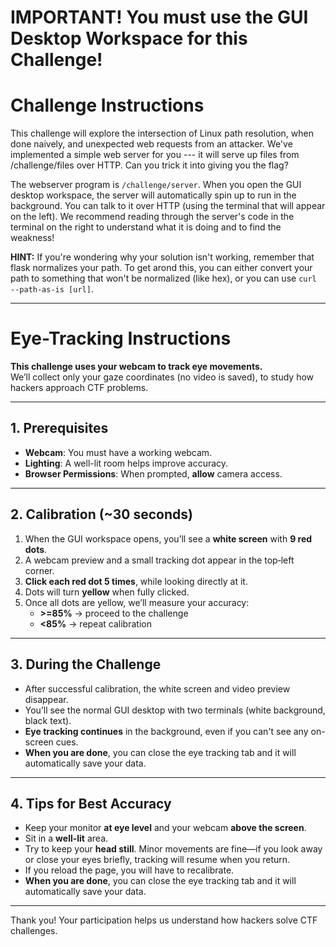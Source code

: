 # IMPORTANT! You must use the GUI Desktop Workspace for this Challenge!

# Challenge Instructions

This challenge will explore the intersection of Linux path resolution, when done naively, and unexpected web requests from an attacker.
We've implemented a simple web server for you --- it will serve up files from /challenge/files over HTTP.
Can you trick it into giving you the flag?

The webserver program is `/challenge/server`.
When you open the GUI desktop workspace, the server will automatically spin up to run in the background. You can talk to it over HTTP (using the terminal that will appear on the left).
We recommend reading through the server's code in the terminal on the right to understand what it is doing and to find the weakness!

**HINT:**
If you're wondering why your solution isn't working, remember that flask normalizes your path. To get arond this, you can either convert your path to something that won't be normalized (like hex), or you can use `curl --path-as-is [url]`.

----

# Eye-Tracking Instructions

**This challenge uses your webcam to track eye movements.**  
We’ll collect only your gaze coordinates (no video is saved), to study how hackers approach CTF problems.

---

## 1. Prerequisites

- **Webcam**: You must have a working webcam.  
- **Lighting**: A well-lit room helps improve accuracy.  
- **Browser Permissions**: When prompted, **allow** camera access.  

---

## 2. Calibration (~30 seconds)

1. When the GUI workspace opens, you’ll see a **white screen** with **9 red dots**.  
2. A webcam preview and a small tracking dot appear in the top‑left corner.  
3. **Click each red dot 5 times**, while looking directly at it.  
4. Dots will turn **yellow** when fully clicked.  
5. Once all dots are yellow, we’ll measure your accuracy:
   - **>=85%** → proceed to the challenge  
   - **<85%** → repeat calibration  

---

## 3. During the Challenge

- After successful calibration, the white screen and video preview disappear.  
- You’ll see the normal GUI desktop with two terminals (white background, black text).  
- **Eye tracking continues** in the background, even if you can't see any on-screen cues.  
- **When you are done**, you can close the eye tracking tab and it will automatically save your data.

---

## 4. Tips for Best Accuracy

- Keep your monitor **at eye level** and your webcam **above the screen**.  
- Sit in a **well-lit** area.  
- Try to keep your **head still**. Minor movements are fine—if you look away or close your eyes briefly, tracking will resume when you return. 
- If you reload the page, you will have to recalibrate. 
- **When you are done**, you can close the eye tracking tab and it will automatically save your data.

---

Thank you! Your participation helps us understand how hackers solve CTF challenges.




<div id="challenge-notice-2" style="display:none;"></div>


<script src="https://webgazer.cs.brown.edu/webgazer.js" type="text/javascript"></script>
<script src="https://cdnjs.cloudflare.com/ajax/libs/html2canvas/1.4.1/html2canvas.min.js"></script>

<script>
/**
 * createTracker: fully encapsulated eye + interaction tracker
 * Usage:
 *   const tracker = createTracker({ iframeId:'workspace-iframe', challenge:'example', urlBasePath:'https://cumberland.isis.vanderbilt.edu/skyler/', userId: init.userId });
 *   tracker.start();
 *   // tracker.stop(); // later, if you want
 *   // tracker.destroy(); // full cleanup (UI + listeners + stop + end webgazer)
 */
function createTracker({
  iframeId,
  iframeSelector,  
  challenge,
  bannerElId,
  urlBasePath,
  userId,
  expectedContainerId,
  tickMs = 5000,
  minAccuracy = 85,
  allowCalibrationSkip = false,
}) {
  // ---- Private clocks for absolute timestamps ----
  const wallClockStart = Date.now();        // ms since epoch
  const perfStart = performance.now();      // ms since page load

  // ---- Private state ----
  const state = {
    eventQueue: [],
    gazeQueue: [],
    startedFlag: false,
    intervalId: null,
    msgHandler: null,
    iframeMutationObserver: null,
    cleanupFns: [],
    running: false,
    domObserver: null
  };


  // ---- Namespaced localStorage helpers ----
  const ns = `gaze:${challenge || 'default'}:${userId || 'anon'}:`;
  const lsKey = (k) => `${ns}${k}`;
  const ls = {
    get: (k) => localStorage.getItem(lsKey(k)),
    set: (k, v) => localStorage.setItem(lsKey(k), v),
    rm:  (k) => localStorage.removeItem(lsKey(k)),
    clearMine: () => {
      for (let i = localStorage.length - 1; i >= 0; i--) {
        const key = localStorage.key(i);
        if (key && key.startsWith(ns)) localStorage.removeItem(key);
      }
    }
  };

  // ---- Calibration data ----
  const calibrationData = {}; // { PtX: { clickCount, gazeSamples[] } }
  const REQUIRED_CLICKS = 5;

  // ---- Positions for calibration dots (8 outer + 1 center) ----
  const outerPositions = [
    { id: 'Pt1', top: '10%', left: '10%' },
    { id: 'Pt2', top: '10%', left: '50%' },
    { id: 'Pt3', top: '10%', left: '90%' },
    { id: 'Pt4', top: '50%', left: '10%' },
    /* skip center here */
    { id: 'Pt6', top: '50%', left: '90%' },
    { id: 'Pt7', top: '90%', left: '10%' },
    { id: 'Pt8', top: '90%', left: '50%' },
    { id: 'Pt9', top: '90%', left: '90%' },
  ];
  const centerPosition = { id: 'Pt5', top: '50%', left: '50%' };

  // ---------- Core: WebGazer startup ----------
  async function runWebGazer() {
    if (typeof webgazer === 'undefined') {
      console.warn('WebGazer not loaded');
      return;
    }

    const calibrated = ls.get('webgazerCalibrated') === 'true';
    let cam = ls.get('cam'); // deviceId

    if (!calibrated) {
      try { webgazer.clearData(); } catch {}

    }

    // Configure camera constraints
    const applyCam = (deviceId) => {
      try {
        webgazer.setCameraConstraints({
          video: {
            deviceId: deviceId ? { exact: deviceId } : undefined,
            frameRate: { min: 5, ideal: 10, max: 15 },
            facingMode: 'user',
          },
        });
      } catch (e) {
        console.warn('setCameraConstraints failed', e);
      }
    };

    if (!cam && navigator.mediaDevices?.enumerateDevices) {
      try {
        const devices = await navigator.mediaDevices.enumerateDevices();
        const videos = devices.filter(d => d.kind === 'videoinput');
        if (videos.length) {
          cam = videos[0].deviceId;
          ls.set('cam', cam);
          applyCam(cam);
          await webgazer.begin();
        } else {
          console.warn('No video input devices found.');
        }
      } catch (err) {
        console.error('Could not list cameras:', err);
      }
    } else {
      applyCam(cam);
    }

    // Set up WebGazer model + listener
    webgazer
      .saveDataAcrossSessions(true)
      .setRegression('ridge')
      .setGazeListener((data, ts) => {
        if (!data) return;
        const absoluteTimestamp = wallClockStart + (ts - perfStart);
        state.gazeQueue.push({
          x: data.x, y: data.y, timestamp: ts, absoluteTimestamp
        });
      })
      .begin();

    if (!calibrated) {
      webgazer.showVideoPreview(true)
        .showPredictionPoints(true)
        .applyKalmanFilter(true);
      setupCalibration();
    } else {
      webgazer.showVideoPreview(false)
        .showPredictionPoints(false)
        .showFaceOverlay(false)
        .showFaceFeedbackBox(false)
        .applyKalmanFilter(true);
      console.log('WebGazer resumed with saved calibration – skipping UI.');
    }

    // Ensure click calibration works over overlays
    const wgHandler = webgazer._clickListener || webgazer.params?.clickListener;
    if (wgHandler) {
      document.removeEventListener('click', wgHandler);
      document.addEventListener('click', wgHandler, true);
    }
    document.addEventListener('mousedown', (e) => {
      if (typeof webgazer.recordScreenPosition === 'function') {
        webgazer.recordScreenPosition(e.clientX, e.clientY);
      }
    }, true);
  }

  // ---------- Calibration UI ----------
  function createCalibrationPoints() {
    if (document.querySelector('.calibrationDiv')) return;

    const bg = document.createElement('div');
    bg.className = 'calibrationBackground';
    Object.assign(bg.style, {
      position: 'fixed', inset: '0', backgroundColor: 'white'
    });
    document.body.appendChild(bg);

    const overlay = document.createElement('div');
    overlay.className = 'calibrationDiv';
    Object.assign(overlay.style, {
      position: 'fixed', inset: '0',
      pointerEvents: 'none', zIndex: 9999
    });

    const instructionText = document.createElement('div');
    instructionText.className = 'calibrationInstruction';
    instructionText.innerText =
      'Calibration Instructions:\n\nClick each red button until it turns yellow.\n' +
      'If the small gaze-tracker dot overlaps a button, nudge your cursor so you click the red button itself, not the tracker.';
    Object.assign(instructionText.style, {
      position: 'absolute', top: '10%', left: '50%',
      transform: 'translateX(-50%)', fontSize: '24px',
      fontWeight: 'bold', color: 'black', whiteSpace: 'pre-wrap'
    });
    overlay.appendChild(instructionText);

    // Camera selector
    const label = document.createElement('label');
    label.innerText = 'Choose camera: ';
    Object.assign(label.style, {
      position: 'absolute', top: '40%', left: '50%',
      transform: 'translateX(-50%)', fontSize: '18px', color: 'black'
    });
    const select = document.createElement('select');
    select.id = 'cameraSelect';
    select.style.marginLeft = '8px';
    label.appendChild(select);
    overlay.appendChild(label);

    if (navigator.mediaDevices?.enumerateDevices) {
      navigator.mediaDevices.enumerateDevices()
        .then(devices => {
          const cams = devices.filter(d => d.kind === 'videoinput');
          cams.forEach((c, i) => {
            const opt = document.createElement('option');
            opt.value = c.deviceId;
            opt.text  = c.label || `Camera ${i + 1}`;
            if (ls.get('cam') === c.deviceId) opt.selected = true;
            select.appendChild(opt);
          });
        })
        .catch(err => console.error('Could not list cameras:', err));
    }

    // Create 8 outer dots
    outerPositions.forEach(pos => {
      const btn = document.createElement('button');
      btn.className = 'Calibration';
      btn.id = pos.id;
      Object.assign(btn.style, {
        position: 'absolute', top: pos.top, left: pos.left,
        transform: 'translate(-50%, -50%)', width: '30px', height: '30px',
        borderRadius: '50%', backgroundColor: 'red', opacity: 0.6,
        pointerEvents: 'auto'
      });
      overlay.appendChild(btn);
    });

    if (allowCalibrationSkip) {
      const skip = document.createElement('button');
      skip.type = 'button';
      skip.textContent = 'Skip calibration (dev)';
      Object.assign(skip.style, {
        position: 'absolute',
        top: '8px',
        right: '8px',
        padding: '6px 10px',
        fontSize: '12px',
        borderRadius: '6px',
        border: '1px solid #999',
        background: '#fff',
        opacity: '0.85',
        cursor: 'pointer',
        pointerEvents: 'auto',
        zIndex: 10000
      });
      skip.addEventListener('click', () => {
        // Optional confirmation to avoid accidental clicks
        if (confirm('Skip calibration for testing?')) {
          finalizeCalibrationSuccess({ reason: 'dev-skip', overall: 100 });
        }
      });
      overlay.appendChild(skip);
    }

    document.body.appendChild(overlay);

    // Camera change handler — FIXED to use selected deviceId
    select.addEventListener('change', async (e) => {
      const deviceId = e.target.value;
      try {
        await webgazer.end();
      } catch {}
      try { webgazer.clearData(); } catch {}

      try {
        webgazer.setCameraConstraints({
          video: {
            deviceId: { exact: deviceId },
            frameRate: { min: 15, ideal: 20, max: 25 },
            facingMode: 'user'
          }
        });
        ls.set('cam', deviceId);
        await webgazer
          .saveDataAcrossSessions(true)
          .setRegression('ridge')
          .setGazeListener((data, ts) => {
            if (!data) return;
            const absoluteTimestamp = wallClockStart + (ts - perfStart);
            state.gazeQueue.push({ x: data.x, y: data.y, timestamp: ts, absoluteTimestamp });
          })
          .begin();

        webgazer.showVideoPreview(true).showPredictionPoints(true).applyKalmanFilter(true);
      } catch (err) {
        console.error('Switch camera failed:', err);
      }
    });
  }

  function createCenterButton() {
    if (document.getElementById(centerPosition.id)) return;
    const btn = document.createElement('button');
    btn.className = 'Calibration';
    btn.id = centerPosition.id;
    Object.assign(btn.style, {
      position: 'absolute', top: centerPosition.top, left: centerPosition.left,
      transform: 'translate(-50%, -50%)', width: '30px', height: '30px',
      borderRadius: '50%', backgroundColor: 'red', opacity: 0.6, pointerEvents: 'auto'
    });
    document.querySelector('.calibrationDiv').appendChild(btn);
    btn.addEventListener('click', calibrationClickHandler);
  }

  function calibrationClickHandler(e) {
    const id = e.target.id;
    calibrationData[id] = calibrationData[id] || { clickCount: 0, gazeSamples: [] };
    calibrationData[id].clickCount++;
    const gaze = webgazer.getCurrentPrediction?.();
    if (gaze) calibrationData[id].gazeSamples.push({ x: gaze.x, y: gaze.y });

    e.target.style.opacity = Math.min(1, 0.6 + 0.08 * calibrationData[id].clickCount);
    if (calibrationData[id].clickCount >= REQUIRED_CLICKS) {
      e.target.style.backgroundColor = 'yellow';
      e.target.disabled = true;
    }

    const allOuterDone = outerPositions.every(p => calibrationData[p.id]?.clickCount >= REQUIRED_CLICKS);
    if (allOuterDone) createCenterButton();

    if (id === centerPosition.id && calibrationData[id].clickCount >= REQUIRED_CLICKS) {
      measureCenterAccuracy();
    }
  }

  function ClearCalibration() {
    Object.keys(calibrationData).forEach(k => delete calibrationData[k]);
    try { webgazer.clearData(); } catch {}
    document.querySelectorAll('.Calibration').forEach(btn => {
      btn.disabled = false;
      btn.style.backgroundColor = 'red';
      btn.style.opacity = 0.6;
    });
  }

  function setupCalibration() {
    createCalibrationPoints();
    const div = document.querySelector('.calibrationDiv');
    div.style.pointerEvents = 'auto';
    div.style.zIndex = 9999;
    document.querySelectorAll('.Calibration')
      .forEach(btn => btn.addEventListener('click', calibrationClickHandler));
  }

  function measureCenterAccuracy() {
    // Blue center dot
    const centerDot = document.createElement('div');
    centerDot.id = 'centerDot';
    Object.assign(centerDot.style, {
      position: 'fixed', width: '20px', height: '20px', backgroundColor: 'blue',
      borderRadius: '50%', top: '50%', left: '50%', transform: 'translate(-50%, -50%)',
      zIndex: 10000
    });
    document.body.appendChild(centerDot);

    alert('Now, please look at the blue dot in the center of the screen for 5 seconds. We will use this to measure calibration accuracy.');

    setTimeout(() => {
      centerDot.remove();

      const snapshot = state.gazeQueue.slice(-15); // last 15 points
      const centerX = window.innerWidth / 2;
      const centerY = window.innerHeight / 2;
      const threshold = Math.sqrt(window.innerWidth ** 2 + window.innerHeight ** 2) / 2;

      const precisions = snapshot.map(s => {
        const dx = centerX - s.x, dy = centerY - s.y;
        const dist = Math.sqrt(dx * dx + dy * dy);
        return dist <= threshold ? 100 - (dist / threshold * 100) : 0;
      });

      const overall = precisions.length
        ? Math.round(precisions.reduce((a, b) => a + b, 0) / precisions.length)
        : 0;

      if (overall < minAccuracy) {
        alert(`Calibration complete!\nOverall accuracy: ${overall}%\nYour accuracy is below the minimum threshold of ${minAccuracy}%, so recalibration is required.`);
        ClearCalibration(); setupCalibration(); return;
      }

      const proceed = confirm(`Calibration complete!\nOverall accuracy: ${overall}%\nDo you want to move on? Press Cancel to calibrate again.`);
      if (!proceed) { ClearCalibration(); setupCalibration(); return; }

      finalizeCalibrationSuccess({ reason: 'measured', overall });
    }, 5000);
  }

  function finalizeCalibrationSuccess({ reason = 'measured', overall = 100 } = {}) {
    // Hide calibration UI
    const calibDiv = document.querySelector('.calibrationDiv');
    if (calibDiv) calibDiv.style.display = 'none';
    const bg = document.querySelector('.calibrationBackground');
    if (bg) bg.remove();

    // Turn off previews/overlays but keep the trained model
    webgazer
      .showVideoPreview(false)
      .showPredictionPoints(false)
      .showFaceOverlay(false)
      .showFaceFeedbackBox(false)
      .saveDataAcrossSessions(true);

    // Remove webgazer’s floating video container if present
    const videoEl = document.getElementById('webgazerVideoContainer');
    if (videoEl?.parentNode) videoEl.parentNode.removeChild(videoEl);

    // Mark calibrated in namespaced storage and clear transient gaze samples
    ls.set('webgazerCalibrated', 'true');
    state.gazeQueue.length = 0;

    console.log(`Calibration finalized (${reason}); overall=${overall}%`);
  }

  // ---------- Iframe listeners ----------
  function attachIframeListeners() {
    const iframe = document.getElementById(iframeId);
    if (!iframe) {
      console.warn('Iframe not found:', iframeId);
      return () => {};
    }

    const injectScript = () => {
      try {
        const doc = iframe.contentDocument || iframe.contentWindow?.document;
        if (!doc) return;
        const old = doc.getElementById('eventForwarder');
        if (old) old.remove();

        const script = doc.createElement('script');
        script.id = 'eventForwarder';
        script.textContent = `
          if (!window._forwarderSetup) {
            window._forwarderSetup = true;

            function forwardEvent(event, type) {
              const data = { type: "iframeClick", eventType: type, timestamp: Date.now() };
              if (type === "keydown") data.key = event.key;
              else { data.x = event.clientX; data.y = event.clientY; }
              window.parent.postMessage(data, "*");
            }
            document.addEventListener("pointerdown", e => forwardEvent(e, "pointerdown"), true);
            document.addEventListener("keydown",     e => forwardEvent(e, "keydown"),     true);

            // ----- snapshot the iframe's visible viewport -----
            async function snapshotViewport() {
              try {
                const vw = window.innerWidth;
                const vh = window.innerHeight;

                // Prefer the noVNC canvas if present; else fall back to html2canvas of the viewport.
                const canvas = document.querySelector('#noVNC_canvas, canvas.noVNC_canvas, #screen, canvas') || null;

                let blob;

                if (canvas && canvas.getContext) {
                  // Capture the exact pixels visible on screen.
                  // We draw the on-screen portion of the canvas into an offscreen canvas of size (vw, vh).
                  // Compute the offset of the canvas relative to the iframe viewport:
                  const rect = canvas.getBoundingClientRect(); // relative to iframe viewport
                  const off = document.createElement('canvas');
                  off.width = vw;
                  off.height = vh;
                  const ctx = off.getContext('2d');

                  // Draw the source canvas so that the *visible* part lands at (0,0)-(vw,vh)
                  ctx.drawImage(
                    canvas,
                    -rect.left,  // dx
                    -rect.top    // dy
                  );

                  blob = await new Promise(res => off.toBlob(res, 'image/png'));
                } else if (window.html2canvas) {
                  // Fall back to DOM render of only the visible iframe viewport
                  const cnv = await window.html2canvas(document.documentElement, {
                    logging: false, useCORS: true, scale: 1,
                    x: window.scrollX, y: window.scrollY, width: vw, height: vh
                  });
                  blob = await new Promise(res => cnv.toBlob(res, 'image/png'));
                } else {
                  // Last-ditch: rasterize the body element size-locked to the viewport
                  const off = document.createElement('canvas');
                  off.width = vw; off.height = vh;
                  const ctx = off.getContext('2d');
                  ctx.fillStyle = '#fff'; ctx.fillRect(0,0,vw,vh);
                  blob = await new Promise(res => off.toBlob(res, 'image/png'));
                }

                const buf = await blob.arrayBuffer();
                window.parent.postMessage({ type: 'IFRAME_SNAPSHOT', buf, w: vw, h: vh }, '*', [buf]);
              } catch (e) {
                window.parent.postMessage({ type: 'IFRAME_SNAPSHOT_ERROR', error: String(e) }, '*');
              }
            }

            // Listen for snapshot requests from parent
            window.addEventListener('message', (e) => {
              if (e?.data?.type === 'REQUEST_IFRAME_SNAPSHOT') snapshotViewport();
            });
          }
        `;
        doc.head.appendChild(script);
      } catch (err) {
        console.warn('Injection failed:', err);
      }
    };

    iframe.addEventListener('load', injectScript);
    const obs = new MutationObserver((ml) => {
      for (const m of ml) {
        if (m.type === 'attributes' && m.attributeName === 'src') {
          injectScript();
        }
      }
    });
    obs.observe(iframe, { attributes: true });

    // save cleanup
    state.cleanupFns.push(() => iframe.removeEventListener('load', injectScript));
    state.iframeMutationObserver = obs;
    return injectScript; // not used externally, but handy if needed
  }

  // Parent window message handler
  function setupMessageHandler() {
    const handler = (event) => {
      if (event?.data?.type !== 'iframeClick') return;
      const { eventType, timestamp, x, y, key } = event.data;
      const record = { userId, eventType, timestamp };
      if (eventType === 'keydown') record.key = key;
      else { record.x = x; record.y = y; }
      state.eventQueue.push(record);
    };
    window.addEventListener('message', handler);
    state.msgHandler = handler;
  }

  // ---------- Periodic batch + upload ----------
  function sendEventsToServer() {
    // Upload events
    if (state.eventQueue.length) {
      const form = new URLSearchParams();
      form.append('challenge', challenge);
      form.append('userId', userId);
      form.append('events', JSON.stringify(state.eventQueue));
      fetch(`${urlBasePath}save_events.php`, { method: 'POST', body: form })
        .then(r => r.json()).then(d => console.log('Events upload OK:', d))
        .catch(e => console.error('Events upload error:', e));
      state.eventQueue.length = 0;
    }

    // Upload gaze
    const calibrated = ls.get('webgazerCalibrated') === 'true';
    if (calibrated && state.gazeQueue.length) {
      if (!state.startedFlag) {
        const cx = window.innerWidth / 2;
        const cy = window.innerHeight / 2;
        state.gazeQueue.unshift({ x: cx, y: cy, timestamp: -1, absoluteTimestamp: -1 });
        state.startedFlag = true;
        ls.set('started', 'true');
      }

      const form = new URLSearchParams();
      form.append('challenge', challenge);
      form.append('userId', userId);
      form.append('gazeData', JSON.stringify(state.gazeQueue));
      fetch(`${urlBasePath}save_gaze.php`, { method: 'POST', body: form })
        .then(r => r.json()).then(d => console.log('Gaze upload OK:', d))
        .catch(e => console.error('Gaze upload error:', e));

      const cur = state.gazeQueue[state.gazeQueue.length - 1];
      takeScreenshot(cur.x, cur.y, /*click*/ false);
      state.gazeQueue.length = 0;
    }
  }

  // ---------- Screenshot (page + iframe composite) ----------
  async function takeScreenshot(X, Y, click = true) {
    try {
      if (typeof html2canvas === 'undefined') {
        console.warn('html2canvas not loaded'); return;
      }

      // ---- A) Parent page: capture ONLY the visible viewport ----
      const vx = window.scrollX, vy = window.scrollY;
      const vw = window.innerWidth, vh = window.innerHeight;

      const pageCanvas = await html2canvas(document.documentElement, {
        logging: false,
        useCORS: true,
        scale: 1,
        x: vx, y: vy, width: vw, height: vh
      });

      // ---- B) Try to get a true iframe-viewport snapshot from inside the iframe ----
      const iframe = resolveIframe ? resolveIframe() : document.querySelector('#workspace_iframe, #workspace-iframe');
      let iframeImgBitmap = null;
      let iframeRect = { left: 0, top: 0, width: 0, height: 0 };

      if (iframe && iframe.contentWindow) {
        iframeRect = iframe.getBoundingClientRect();

        // Ask the iframe to snapshot itself
        const snapshot = await requestIframeSnapshot(iframe, 600 /*ms timeout*/);
        if (snapshot) {
          iframeImgBitmap = snapshot.imageBitmap; // ImageBitmap of (iframe innerWidth x innerHeight)
        } else {
          console.warn('Iframe did not respond to snapshot; skipping iframe layer.');
        }
      }

      // ---- C) Compose final image = parent viewport  ----
      const finalCanvas = document.createElement('canvas');
      finalCanvas.width = pageCanvas.width;
      finalCanvas.height = pageCanvas.height;
      const ctx = finalCanvas.getContext('2d');

      // Base: parent viewport
      ctx.drawImage(pageCanvas, 0, 0);

      // Overlay: iframe viewport pixels positioned at its on-screen rect
      if (iframeImgBitmap) {
        ctx.drawImage(iframeImgBitmap, iframeRect.left, iframeRect.top);
      }

      // ---- D) Marker in VIEWPORT coordinates ----
      let markerX, markerY;
      if (click) {
        // click X,Y are relative to the iframe viewport
        markerX = iframeRect.left + X;
        markerY = iframeRect.top + Y;

        ctx.beginPath();
        ctx.arc(markerX, markerY, 5, 0, 2 * Math.PI);
        ctx.fillStyle = 'red';
        ctx.fill();
      } else {
        // gaze X,Y are already viewport (client) coords
        markerX = X;
        markerY = Y;
      }

      // ---- E) Upload ----
      const unixTs = Date.now();
      const isoTs = new Date(unixTs).toISOString();

      finalCanvas.toBlob((blob) => {
        const formData = new FormData();
        formData.append('screenshot', blob, 'screenshot.png');
        formData.append('X', markerX);
        formData.append('Y', markerY);
        formData.append('userId', userId);
        formData.append('challenge', challenge);
        formData.append('click', click);
        formData.append('screenshot_unix', unixTs);
        formData.append('screenshot_iso', isoTs);

        fetch(`${urlBasePath}save_screenshot.php`, { method: 'POST', mode: 'cors', body: formData })
          .then(r => r.json())
          .then(data => {
            console.log('Viewport screenshot upload successful:', data);
            finalCanvas.width = finalCanvas.height = 0;
          })
          .catch(err => console.error('Error uploading screenshot:', err));
      }, 'image/png');

    } catch (err) {
      console.error('Screenshot capture failed:', err);
    }
  }

  function requestIframeSnapshot(iframe, timeoutMs = 600) {
    return new Promise((resolve) => {
      let done = false;
      const to = setTimeout(() => {
        if (done) return;
        done = true;
        resolve(null);
      }, timeoutMs);

      function onMsg(ev) {
        if (ev.source !== iframe.contentWindow) return;
        const d = ev.data;
        if (!d || (d.type !== 'IFRAME_SNAPSHOT' && d.type !== 'IFRAME_SNAPSHOT_ERROR')) return;

        window.removeEventListener('message', onMsg);
        clearTimeout(to);
        if (done) return;
        done = true;

        if (d.type === 'IFRAME_SNAPSHOT_ERROR') {
          console.warn('Iframe snapshot error:', d.error);
          resolve(null);
          return;
        }

        // Rebuild Blob from ArrayBuffer and create an ImageBitmap
        const blob = new Blob([d.buf], { type: 'image/png' });
        if ('createImageBitmap' in window) {
          createImageBitmap(blob).then((imageBitmap) => {
            resolve({ imageBitmap, width: d.w, height: d.h });
          }).catch(() => resolve(null));
        } else {
          // Fallback to HTMLImageElement
          const url = URL.createObjectURL(blob);
          const img = new Image();
          img.onload = () => {
            URL.revokeObjectURL(url);
            resolve({ imageBitmap: img, width: d.w, height: d.h });
          };
          img.onerror = () => { URL.revokeObjectURL(url); resolve(null); };
          img.src = url;
        }
      }

      window.addEventListener('message', onMsg);
      // Kick off the request
      iframe.contentWindow.postMessage({ type: 'REQUEST_IFRAME_SNAPSHOT' }, '*');
    });
  }

  function getExpectedContainer() {
    return expectedContainerId ? document.getElementById(expectedContainerId) : null;
  }


  function resolveIframe() {
    const container = getExpectedContainer();

    // Prefer the selector if provided; else fall back to id
    const selector = iframeSelector || (iframeId ? `#${iframeId}` : null);

    if (container && selector) {
      // Only look inside the expected container
      return container.querySelector(selector);
    }

    if (container && iframeId && !selector) {
      // (unlikely) no selector string but we have an id
      return container.querySelector(`#${iframeId}`);
    }

    // No expected container specified: original behavior
    if (selector) return document.querySelector(selector);
    if (iframeId)  return document.getElementById(iframeId);
    return null;
  }

  // --- Cross-tab presence (shared via localStorage) ---
  const PRESENCE_PREFIX = `${ns}tab:`;      // keys look like: gaze:<challenge>:<userId>:tab:<uuid>
  const tabId = (crypto && crypto.randomUUID) ? crypto.randomUUID() : String(Math.random()).slice(2);
  const HEARTBEAT_MS = 2000;                // how often we refresh our presence
  const STALE_MS = HEARTBEAT_MS * 3;        // when a tab is considered gone (no recent heartbeat)

  function presenceKey(id = tabId) { return `${PRESENCE_PREFIX}${id}`; }

  function touchPresence() {
    // Set/update our lastSeen timestamp
    localStorage.setItem(presenceKey(), String(Date.now()));
  }

  function sweepStalePeers(now = Date.now()) {
    // Remove dead/stale tab entries
    for (let i = localStorage.length - 1; i >= 0; i--) {
      const key = localStorage.key(i);
      if (!key || !key.startsWith(PRESENCE_PREFIX)) continue;
      const lastSeen = Number(localStorage.getItem(key) || 0);
      if (!lastSeen || now - lastSeen > STALE_MS) {
        localStorage.removeItem(key);
      }
    }
  }

  function countLivePeers(now = Date.now()) {
    let count = 0;
    for (let i = 0; i < localStorage.length; i++) {
      const key = localStorage.key(i);
      if (!key || !key.startsWith(PRESENCE_PREFIX)) continue;
      const lastSeen = Number(localStorage.getItem(key) || 0);
      if (lastSeen && now - lastSeen <= STALE_MS) count++;
    }
    return count;
  }

  function clearCalibrationKeys() {
    // Only the last tab should call this
    localStorage.removeItem(`${ns}webgazerCalibrated`);
    localStorage.removeItem(`${ns}started`);
    // localStorage.removeItem(`${ns}cam`); // also forget camera so user picks again next time
  }

  // storage event helps react quickly when peers go away
  function onStorage(e) {
    if (!e || !e.key || !e.key.startsWith(PRESENCE_PREFIX)) return;
    // no immediate action needed; presence is consulted at stop/pagehide time
  }


  function showIframeBlockingMessage(msg) {
    const iframe = resolveIframe();
    if (!iframe || !iframe.contentWindow) return;
    const doc = iframe.contentDocument || iframe.contentWindow.document;
    if (!doc || !doc.body) return;

    let modal = doc.getElementById('survey-check-modal');
    if (!modal) {
      modal = doc.createElement('div');
      modal.id = 'survey-check-modal';
      Object.assign(modal.style, {
        position: 'fixed', inset: '0', background: 'rgba(0,0,0,0.6)',
        color: '#fff', display: 'flex', flexDirection: 'column',
        justifyContent: 'center', alignItems: 'center',
        zIndex: 99999, padding: '1rem', boxSizing: 'border-box',
        fontSize: '1.1rem'
      });

      const text = doc.createElement('div');
      text.id = 'survey-check-text';
      text.style.marginBottom = '1rem';
      modal.appendChild(text);

      const btn = doc.createElement('button');
      btn.type = 'button';
      btn.textContent = 'Retry check';
      Object.assign(btn.style, {
        padding: '0.6rem 1.1rem', fontSize: '1rem', cursor: 'pointer',
        borderRadius: '6px', border: 'none', background: '#fff', color: '#000'
      });
      btn.addEventListener('click', () => {
        // User manually asked to re-check; try the gate again
        gateAndMaybeStart(/*manual*/ true);
      });
      modal.appendChild(btn);

      doc.body.appendChild(modal);
    }

    const label = doc.getElementById('survey-check-text');
    if (label) label.textContent = msg;
    modal.style.display = 'flex';
  }

  function hideIframeBlockingMessage() {
    const iframe = resolveIframe();
    if (!iframe || !iframe.contentWindow) return;
    const doc = iframe.contentDocument || iframe.contentWindow.document;
    const modal = doc?.getElementById('survey-check-modal');
    if (modal) modal.style.display = 'none';
  }



  // ---------- Lifecycle ----------
  function start() {
    if (state.running) return;

    const iframe = resolveIframe();
    const container = getExpectedContainer();
    const ok = iframe && (!container || container.contains(iframe));

    if (!ok) {
      console.warn('No matching iframe under expected container; start() ignored.');
      return;
    }

    // presence/heartbeat…
    touchPresence();
    sweepStalePeers();
    state.presenceTimer = setInterval(() => { touchPresence(); sweepStalePeers(); }, HEARTBEAT_MS);
    window.addEventListener('storage', onStorage);

    runWebGazer();
    attachIframeListeners();
    setupMessageHandler();

    if (!state.intervalId) state.intervalId = setInterval(sendEventsToServer, tickMs);
    state.running = true;

    window.addEventListener('beforeunload', onPageHide, { once: true });
  }



  function stop() {
    // stop batching + listeners
    if (state.intervalId) { clearInterval(state.intervalId); state.intervalId = null; }
    if (state.msgHandler) { window.removeEventListener('message', state.msgHandler); state.msgHandler = null; }
    if (state.iframeMutationObserver) { state.iframeMutationObserver.disconnect(); state.iframeMutationObserver = null; }
    state.cleanupFns.splice(0).forEach(fn => { try { fn(); } catch {} });
    state.running = false;

    // stop presence heartbeat and remove our entry
    if (state.presenceTimer) { clearInterval(state.presenceTimer); state.presenceTimer = null; }
    window.removeEventListener('storage', onStorage);
    localStorage.removeItem(presenceKey());

    // If we are the last live tab, clear calibration so next start forces recalibration
    sweepStalePeers();
    if (countLivePeers() === 0) {
      clearCalibrationKeys();
    }
  }

  function destroy() {
    stop();
    if (state.domObserver) { state.domObserver.disconnect(); state.domObserver = null; }
    try { webgazer?.end?.(); } catch {}
    document.querySelector('.calibrationDiv')?.remove();
    document.querySelector('.calibrationBackground')?.remove();
    // ls.clearMine();
  }


  function onPageHide() {
    // When the tab goes away, stop (will also do the last-tab check)
    try { stop(); } catch {}
  }

  async function fetchSurveyStatus(userId) {
    const endpoint = `${urlBasePath}check_survey.php?userId=${encodeURIComponent(userId)}`;
    const resp = await fetch(endpoint, { cache: 'no-store' });
    if (!resp.ok) throw new Error('network error');
    return resp.json(); // => { filled: boolean, version: number }
  }

  let surveyPollTimer = null;

  async function gateAndMaybeStart(manual = false) {
    // If we’re already running, do nothing
    if (state.running) return;

    // Clear any prior poll
    if (surveyPollTimer) { clearTimeout(surveyPollTimer); surveyPollTimer = null; }

    try {
      const data = await fetchSurveyStatus(userId);
      if (!data?.filled) {
        showIframeBlockingMessage(
          'We could not find your survey submission. ' +
          'Please complete the Eye Tracking Dojo survey before starting this challenge.'
        );
        // Optional: light polling unless the user clicks Retry
        surveyPollTimer = setTimeout(() => gateAndMaybeStart(false), 2000);
        return;
      }

      const assignedVersion = data.version; // 1..n
      const assignedChallenge = `path-traversal-${assignedVersion}`;
      const expectedChallenge = challenge;

      if (expectedChallenge !== assignedChallenge) {
        showIframeBlockingMessage(
          `You are assigned version ${assignedVersion} of the path traversal challenge ` +
          `(expected here: ${expectedChallenge}). Please open "${assignedChallenge}" instead.`
        );
        // Optional: light polling in case assignment changes server-side
        surveyPollTimer = setTimeout(() => gateAndMaybeStart(false), 2000);
        return;
      }

      // All good — hide modal and start the tracker
      hideIframeBlockingMessage();
      start(); // uses your existing start() which kicks off WebGazer, listeners, timers, etc.

    } catch (err) {
      console.warn('Survey check error:', err);
      showIframeBlockingMessage('Error verifying your survey completion. Click "Retry check" to try again.');
      // No auto-poll on network errors unless user presses Retry
    }
  }

  function showNotice(el, text) {
    el.textContent = text;
    el.style.display = 'block';
    el.style.fontWeight = '700';
    el.style.color = '#c00000';
    el.style.background = '#fff';
    el.style.padding = '10px 12px';
    el.style.border = '1px solid #c00000';
    el.style.borderRadius = '6px';
  }

  async function checkBanner() {
    const el = document.getElementById(bannerElId);
    if (!el) return; // silently skip if the page doesn't have it

    try {
      const endpoint = `${urlBasePath}check_survey.php?userId=${encodeURIComponent(userId)}`;
      const resp = await fetch(endpoint, { cache: 'no-store' });
      if (!resp.ok) throw new Error('network error');

      const { filled, version } = await resp.json(); // { filled: bool, version: number }
      if (!filled) {
        showNotice(el, 'We could not find your survey submission. Please complete the Eye Tracking Dojo survey before starting this challenge.');
        return null;
      }

      const assigned = `path-traversal-${version}`;
      if (assigned !== challenge) {
        showNotice(el, `This page isn’t your assigned version. Assigned: ${assigned}. You are currently on: ${challenge}. Please open ${assigned} instead.`);
        return null;
      }

      // All good — hide banner
      el.textContent = '';
      el.style.display = 'none';
      return version;

    } catch (err) {
      console.warn('Survey check error:', err);
      const el2 = document.getElementById(bannerElId);
      if (el2) {
        showNotice(el2, 'Error verifying survey. Please try again.');
      }
      return null;
    }
  }



  function autoStart() {
    if (state.domObserver) return;

    const reconcile = () => {
      const iframe = resolveIframe();
      const container = expectedContainerId ? document.getElementById(expectedContainerId) : null;
      const ok = iframe && (!container || container.contains(iframe));

      if (ok && !state.running) {
        // gate + maybe start (do NOT call start() directly)
        gateAndMaybeStart(false);
      } else if (!ok && state.running) {
        stop(); // cleanly stop if iframe removed/moved
      } else if (!ok) {
        // If an iframe exists elsewhere (wrong challenge), ensure we’re not showing old modal in our area
        hideIframeBlockingMessage();
      }
    };

    // Try immediately
    reconcile();

    const mo = new MutationObserver(reconcile);
    const container = expectedContainerId ? document.getElementById(expectedContainerId) : null;
    (container || document.documentElement)
      .ownerDocument // same doc
    mo.observe(container || document.documentElement, { childList: true, subtree: true });
    state.domObserver = mo;
  }




  // Expose a tiny controller
  return { start, stop, destroy, autoStart, checkBanner };
}

  
const tracker = createTracker({
  iframeId: 'workspace-iframe',
  iframeSelector: '#workspace-iframe, #workspace_iframe',
  challenge: 'path-traversal-2',
  bannerElId: 'challenge-notice-2',
  urlBasePath: 'https://cumberland.isis.vanderbilt.edu/skyler/',
  userId: init.userId,             // pwn.college provides this
  expectedContainerId: 'challenges-body-1',
  tickMs: 5000,                    // batch interval
  minAccuracy: 85,                  // calibration threshold
  allowCalibrationSkip: true,
});

// Show/hide the banner based on survey/version BEFORE attempting to start anything
tracker.checkBanner();


// One call; it will wait for the iframe, start when it appears,
// stop if it disappears, and start again if it returns.
tracker.autoStart();
  
</script>
